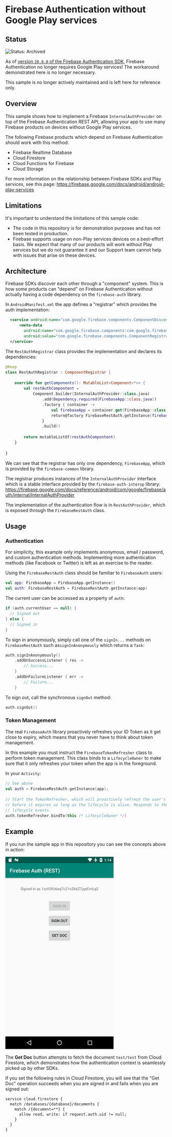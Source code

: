 # Firebase Authentication without Google Play services

## Status

![Status: Archived](https://img.shields.io/badge/Status-Archived-red)

As of [version `20.0.0` of the Firebase Authentication SDK](https://firebase.google.com/support/release-notes/android#auth_v20-0-0), Firebase Authentication no longer requires Google Play services! The workaround demonstrated here is no longer necessary.

This sample is no longer actively maintained and is left here for reference only.

## Overview

This sample shows how to implement a Firebase `InternalAuthProvider` on top of the Firebase Authentication REST API,
allowing your app to use many Firebase products on devices without Google Play services.

The following Firebase products which depend on Firebase Authentication should work with this method:

  * Firebase Realtime Database
  * Cloud Firestore
  * Cloud Functions for Firebase
  * Cloud Storage

For more information on the relationship between Firebase SDKs and Play services, see this page:
https://firebase.google.com/docs/android/android-play-services

## Limitations

It's important to understand the limitations of this sample code:

  * The code in this repository is for demonstration purposes and has not been tested in production.
  * Firebase supports usage on non-Play services devices on a best-effort basis.  We expect that many 
    of our products will work without Play services but we do not guarantee it and our Support team
    cannot help with issues that arise on these devices.

## Architecture

Firebase SDKs discover each other through a "component" system. This is how some products can "depend"
on Firebase Authentication without actually having a code dependency on the `firebase-auth` library.

In `AndroidManifest.xml` the app defines a "registrar" which provides the auth implementation:

```xml
  <service android:name="com.google.firebase.components.ComponentDiscoveryService">
      <meta-data
        android:name="com.google.firebase.components:com.google.firebase.nongmsauth.internal.RestAuthRegistrar"
        android:value="com.google.firebase.components.ComponentRegistrar" />
  </service>
```

The `RestAuthRegistrar` class provides the implementation and declares its dependencies:

```kotlin
@Keep
class RestAuthRegistrar : ComponentRegistrar {

    override fun getComponents(): MutableList<Component<*>> {
        val restAuthCompontent =
            Component.builder(InternalAuthProvider::class.java)
                .add(Dependency.required(FirebaseApp::class.java))
                .factory { container ->
                    val firebaseApp = container.get(FirebaseApp::class.java)
                    return@factory FirebaseRestAuth.getInstance(firebaseApp)
                }
                .build()

        return mutableListOf(restAuthCompontent)
    }

}
```

We can see that the registrar has only one dependency, `FirebaseApp`, which is provided by 
the `firebase-common` library.

The registrar produces instances of the `InternalAuthProvider` interface which is a stable interface
provided by the `firebase-auth-interop` library:
https://firebase.google.com/docs/reference/android/com/google/firebase/auth/internal/InternalAuthProvider

The implementation of the authentication flow is in `RestAuthProvider`, which is exposed through the
`FirebaseRestAuth` class.

## Usage

### Authentication

For simplicity, this example only implements anonymous, email / password, and custom authentication methods. 
Implementing more authentication methods (like Facebook or Twitter) is left as an exercise to the reader.

Using the `FirebaseRestAuth` class should be familiar to `FirebaseAuth` users:

```kotlin
val app: FirebaseApp = FirebaseApp.getInstance()
val auth: FirebaseRestAuth = FirebaseRestAuth.getInstance(app)
```

The current user can be accessed as a property of `auth`:

```kotlin
if (auth.currentUser == null) {
  // Signed out
} else {
  // Signed in
}
```

To sign in anonymously, simply call one of the `signIn...` methods on `FirebaseRestAuth`
such as`signInAnonymously` which returns a `Task`:

```kotlin
auth.signInAnonymously()
    .addOnSuccessListener { res ->
        // Success...
    }
    .addOnFailureListener { err ->
        // Failure...
    }
```

To sign out, call the synchronous `signOut` method:

```kotlin
auth.signOut()
```

### Token Management

The real `FirebaseAuth` library proactively refreshes your ID Token as it get close to expiry,
which means that you never have to think about token management.

In this example you must instruct the `FirebaseTokenRefresher` class to perform token management.
This class binds to a `LifecycleOwner` to make sure that it only refreshes your token when the app
is in the foreground.

In your `Activity`:

```kotlin
// See above
val auth = FirebaseRestAuth.getInstance(app);

// Start the TokenRefresher, which will proactively refresh the user's ID token 10 minutes
// before it expires as long as the lifecycle is alive. Responds to the ON_START and ON_STOP
// lifecycle events.
auth.tokenRefresher.bindTo(this /* LifecycleOwner */)
```

## Example

If you run the sample app in this repository you can see the concepts above in action:

<img src="docs/screenshot.png" height="600px">

The **Get Doc** button attempts to fetch the document `test/test` from Cloud Firestore, which
demonstrates how the authentication context is seamlessly picked up by other SDKs.

If you set the following rules in Cloud Firestore, you will see that the "Get Doc" operation
succeeds when you are signed in and fails when you are signed out:

```
service cloud.firestore {
  match /databases/{database}/documents {
    match /{document=**} {
      allow read, write: if request.auth.uid != null;
    }
  }
}
```
